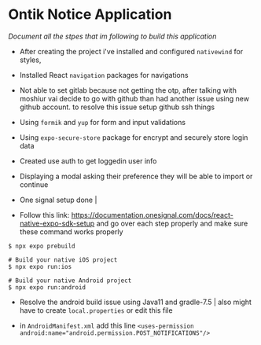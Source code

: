 # Ontik Notice Application

_Document all the stpes that im following to build this application_

- After creating the project i've installed and configured `nativewind` for styles,

- Installed React `navigation` packages for navigations

- Not able to set gitlab because not getting the otp, after talking with moshiur vai decide to go with github than had another issue using new github account. to resolve this issue setup github ssh things

- Using `formik` and `yup` for form and input validations

- Using `expo-secure-store` package for encrypt and securely store login data

- Created use auth to get loggedin user info

- Displaying a modal asking their preference they will be able to import or continue

- One signal setup done |
- Follow this link: https://documentation.onesignal.com/docs/react-native-expo-sdk-setup and go over each step properly and make sure these command works properly

```shell
$ npx expo prebuild

# Build your native iOS project
$ npx expo run:ios

# Build your native Android project
$ npx expo run:android
```

- Resolve the android build issue using Java11 and gradle-7.5 | also might have to create `local.properties` or edit this file

- in `AndroidManifest.xml` add this line `<uses-permission android:name="android.permission.POST_NOTIFICATIONS"/>`
